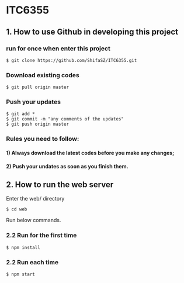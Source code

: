 # ITC6355

## 1. How to use Github in developing this project
### run for once when enter this project
```
$ git clone https://github.com/ShifaSZ/ITC6355.git
```
### Download existing codes
```
$ git pull origin master
```
### Push your updates
```
$ git add *
$ git commit -m "any comments of the updates"
$ git push origin master
```
### Rules you need to follow:
#### 1) Always download the latest codes before you make any changes; 
#### 2) Push your undates as soon as you finish them.


## 2. How to run the web server
Enter the web/ directory
```
$ cd web
```
Run below commands.
### 2.2 Run for the first time
```
$ npm install
```
### 2.2 Run each time
```
$ npm start
```
